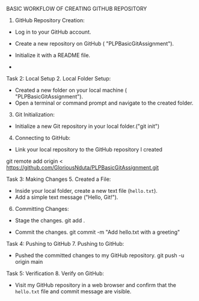 BASIC WORKFLOW OF CREATING GITHUB REPOSITORY
1. GitHub Repository Creation:

  - Log in to your GitHub account.

  - Create a new repository on GitHub ( "PLPBasicGitAssignment").

  - Initialize it with a README file.
  - 
Task 2: Local Setup
2. Local Folder Setup:
  - Created a new folder on your local machine ( "PLPBasicGitAssignment").
  - Open a terminal or command prompt and navigate to the created folder.

3. Git Initialization:
  - Initialize a new Git repository in your local folder.("git init")

4. Connecting to GitHub:
  - Link your local repository to the GitHub repository I created 

git remote add origin < https://github.com/GloriousNduta/PLPBasicGitAssignment.git
>

Task 3: Making Changes
5. Created a File:
  - Inside your local folder, create a new text file (`hello.txt`).
  - Add a simple text message ("Hello, Git!").
6. Committing Changes:
  - Stage the changes.
   git add .

  - Commit the changes.
   git commit -m "Add hello.txt with a greeting"

Task 4: Pushing to GitHub
7. Pushing to GitHub:
  - Pushed the committed changes to my GitHub repository.
   git push -u origin main

Task 5: Verification
8. Verify on GitHub:

  - Visit my GitHub repository in a web browser and confirm that the `hello.txt` file and commit message are visible.
